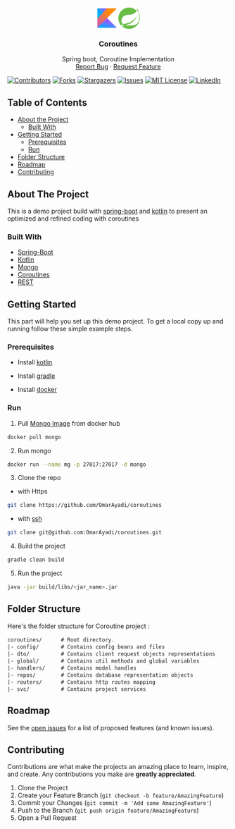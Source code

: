 <!--
*** Thanks for checking out this README Template. If you have a suggestion that would
*** make this better, please clone the repo and create a merge request or simply open
*** an issue with the tag "enhancement".
*** Thanks again! Now go create something AMAZING! :D
-->




<!-- PROJECT LOGO -->
<div align="center">
    <div style="display:flex; flex-direction: row; justify-content:center;">
        <img style="width:50px; height:50px;" src="static/images/kotlin_logo.jpeg" alt="Logo">
        <img style="width:50px; height:50px;" src="static/images/spring-framework-icon.png" alt="Logo">
    </div>

<h3 align="center">Coroutines</h3>

  <p align="center">
    Spring boot, Coroutine Implementation
    <br />
    <a href="https://github.com/OmarAyadi/coroutines/issues">Report Bug</a>
    ·
    <a href="https://github.com/OmarAyadi/coroutines/issues">Request Feature</a>
  </p>
</div>


<!-- PROJECT SHIELDS -->
<!--
*** I'm using markdown "reference style" links for readability.
*** Reference links are enclosed in brackets [ ] instead of parentheses ( ).
*** See the bottom of this document for the declaration of the reference variables
*** for contributors-url, forks-url, etc. This is an optional, concise syntax you may use.
*** https://www.markdownguide.org/basic-syntax/#reference-style-links
-->
[![Contributors][contributors-shield]][contributors-url]
[![Forks][forks-shield]][forks-url]
[![Stargazers][stars-shield]][stars-url]
[![Issues][issues-shield]][issues-url]
[![MIT License][license-shield]][license-url]
[![LinkedIn][linkedin-shield]][linkedin-url]


<!-- TABLE OF CONTENTS -->

## Table of Contents

* [About the Project](#about-the-project)
    * [Built With](#built-with)
* [Getting Started](#getting-started)
    * [Prerequisites](#prerequisites)
    * [Run](#Run)
* [Folder Structure](#folder-structure)
* [Roadmap](#roadmap)
* [Contributing](#contributing)

<!-- ABOUT THE PROJECT -->

## About The Project

This is a demo project build with [spring-boot][spring-boot-url] and [kotlin][kotlin-url] to present an optimized and
refined coding with coroutines

### Built With

* [Spring-Boot][spring-boot-url]
* [Kotlin][kotlin-url]
* [Mongo][mongo-url]
* [Coroutines][coroutines-url]
* [REST][rest-url]

<!-- GETTING STARTED -->

## Getting Started

This part will help you set up this demo project. To get a local copy up and running follow these simple example steps.

### Prerequisites

* Install [kotlin][kotlin-install-url]

* Install [gradle][gradle-install-url]

* Install [docker][docker-url]

### Run

1. Pull [Mongo Image][mongo-docker-url] from docker hub

```sh
docker pull mongo
```

2. Run mongo

```sh
docker run --name mg -p 27017:27017 -d mongo
```

3. Clone the repo

* with Https

```sh
git clone https://github.com/OmarAyadi/coroutines
```

* with [ssh][ssh-github]

```sh
git clone git@github.com:OmarAyadi/coroutines.git
```

4. Build the project

```sh
gradle clean build
```

5. Run the project

```sh
java -jar build/libs/<jar_name>.jar
```

<!-- PROJECT ARCHITECTURE -->

## Folder Structure

Here's the folder structure for Coroutine project :

```
coroutines/      # Root directory.
|- config/       # Contains config beans and files 
|- dto/          # Contains client request objects representations 
|- global/       # Contains util methods and global variables
|- handlers/     # Contains model handles 
|- repos/        # Contains database representation objects 
|- routers/      # Contains http routes mapping 
|- svc/          # Contains project services
```

<!-- ROADMAP -->

## Roadmap

See the [open issues][repo-issues] for a list of proposed features (and known issues).



<!-- CONTRIBUTING -->

## Contributing

Contributions are what make the projects an amazing place to learn, inspire, and create. Any contributions you make
are **greatly appreciated**.

1. Clone the Project
2. Create your Feature Branch (`git checkout -b feature/AmazingFeature`)
3. Commit your Changes (`git commit -m 'Add some AmazingFeature'`)
4. Push to the Branch (`git push origin feature/AmazingFeature`)
5. Open a Pull Request

<!-- MARKDOWN LINKS & IMAGES -->
<!-- https://www.markdownguide.org/basic-syntax/#reference-style-links -->

[repo]: https://github.com/OmarAyadi/coroutines
[repo-issues]: https://github.com/OmarAyadi/coroutines/issues
[contributors-shield]: https://img.shields.io/github/contributors/OmarAyadi/coroutines.svg?style=flat-square
[contributors-url]: https://github.com/OmarAyadi/coroutines/graphs/contributors
[forks-shield]: https://img.shields.io/github/forks/OmarAyadi/coroutines.svg?style=flat-square
[forks-url]: https://github.com/OmarAyadi/coroutines/network/members
[stars-shield]: https://img.shields.io/github/stars/OmarAyadi/coroutines.svg?style=flat-square
[stars-url]: https://github.com/OmarAyadi/coroutines/stargazers
[issues-shield]: https://img.shields.io/github/issues/OmarAyadi/coroutines.svg?style=flat-square
[issues-url]: https://github.com/OmarAyadi/coroutines/issues
[license-shield]: https://img.shields.io/github/license/OmarAyadi/coroutines.svg?style=flat-square
[license-url]: https://github.com/OmarAyadi/coroutines/blob/main/LICENSE.txt
[linkedin-shield]: https://img.shields.io/badge/-LinkedIn-black.svg?style=flat-square&logo=linkedin&colorB=555
[linkedin-url]: https://www.linkedin.com/in/mohamedomarayadi
[spring-boot-url]: https://spring.io/projects/spring-boot
[kotlin-url]: https://kotlinlang.org
[kotlin-install-url]: https://kotlinlang.org/docs/tutorials/command-line.html
[coroutines-url]: https://kotlinlang.org/docs/reference/coroutines-overview.html
[mongo-url]: https://www.mongodb.com
[rest-url]: https://restfulapi.net
[gradle-install-url]: https://gradle.org/install
[docker-url]: https://docs.docker.com/get-docker
[mongo-docker-url]: https://hub.docker.com/_/mongo
[ssh-github]: https://docs.github.com/en/enterprise-server@2.20/github/authenticating-to-github/adding-a-new-ssh-key-to-your-github-account
